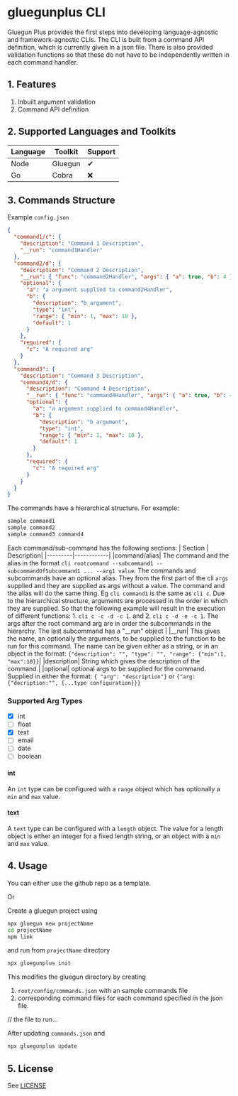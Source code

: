 # gluegunplus CLI

Gluegun Plus provides the first steps into developing language-agnostic and framework-agnostic CLIs. The CLI is built from a command API definition, which is currently given in a json file. There is also provided validation functions so that these do not have to be independently written in each command handler.

## 1. Features

1. Inbuilt argument validation
2. Command API definition

## 2. Supported Languages and Toolkits

| Language | Toolkit | Support |
| -------- | ------- | ------- |
| Node     | Gluegun | ✔       |
| Go       | Cobra   | ❌      |

## 3. Commands Structure

Example `config.json`

```json
{
  "command1/c": {
    "description": "Command 1 Description",
    "__run": "command1Handler"
  },
  "command2/d": {
    "description": "Command 2 Description",
    "__run": { "func": "command2Handler", "args": { "a": true, "b": 4 } },
    "optional": {
      "a": "a argument supplied to command2Handler",
      "b": {
        "description": "b argument",
        "type": "int",
        "range": { "min": 1, "max": 10 },
        "default": 1
      }
    },
    "required": {
      "c": "A required arg"
    }
  },
  "command3": {
    "description": "Command 3 Description",
    "command4/d": {
      "description": "Command 4 Description",
      "__run": { "func": "command4Handler", "args": { "a": true, "b": 4 } },
      "optional": {
        "a": "a argument supplied to command4Handler",
        "b": {
          "description": "b argument",
          "type": "int",
          "range": { "min": 1, "max": 10 },
          "default": 1
        }
      },
      "required": {
        "c": "A required arg"
      }
    }
  }
}
```

The commands have a hierarchical structure. For example:

```bash
sample command1 
sample command2 
sample command3 command4
```

Each command/sub-command has the following sections:
| Section | Description|
|---------|------------|
|command/alias| The command and the alias in the format `cli rootcommand --subcommand1 --subcommandOfSubcommand1 ... --arg1 value`. The commands and subcommands have an optional alias. They from the first part of the cli `args` supplied and they are supplied as args without a value. The command and the alias will do the same thing. Eg `cli command1` is the same as `cli c`. Due to the hierarchical structure, arguments are processed in the order in which they are supplied. So that the following example will result in the execution of different functions: 1.  `cli c -c -d -c 1`. and 2.  `cli c -d -e -c 1`. The args after the root command arg are in order the subcommands in the hierarchy. The last subcommand has a "__run" object |
|__run| This gives the name, an optionally the arguments, to be supplied to the function to be run for this command. The name can be given either as a string, or in an object in the format: `{"description": "", "type": "", "range": {"min":1, "max":10}}`|
|description| String which gives the description of the command.|
|optional| optional args to be supplied for the command. Supplied in either the format: `{ "arg": "description"}` or `{"arg:{"decription:"", {...type configuration}}}`

### Supported Arg Types
- [x] int
- [ ] float
- [x] text
- [ ] email
- [ ] date
- [ ] boolean

#### int
An `int` type can be configured with a `range` object which has optionally a `min` and `max` value.

#### text
A `text` type can be configured with a `length` object. The value for a length object is either an integer for a fixed length string, or an object with a `min` and `max` value.

## 4. Usage

You can either use the github repo as a template.

Or

Create a gluegun project using

```bash
npx gluegun new projectName
cd projectName
npm link
```

and run from `projectName` directory

```bash
npx gluegunplus init
```

This modifies the gluegun directory by creating

1. `root/config/commands.json` with an sample commands file
2. corresponding command files for each command specified in the json file.

// the file to run...

After updating `commands.json` and 

```bash
npx gluegunplus update
```

## 5. License

See [LICENSE](LICENSE.txt)
